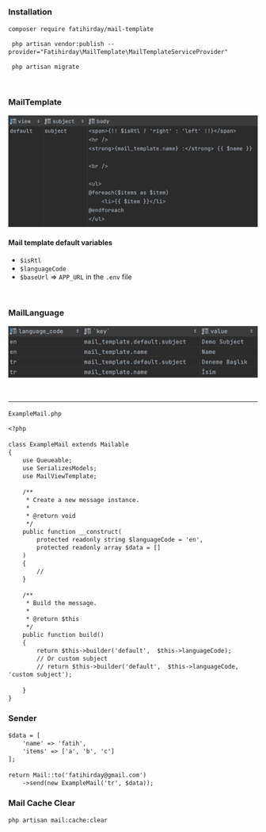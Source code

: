 
### Installation
```
composer require fatihirday/mail-template
```

```
 php artisan vendor:publish --provider="Fatihirday\MailTemplate\MailTemplateServiceProvider"
```

```
 php artisan migrate
```

<br />

### MailTemplate
![img.png](img.png)

#### Mail template default variables
* `$isRtl`
* `$languageCode`
* `$baseUrl` => `APP_URL` in the `.env` file

<br />

### MailLanguage
![img_1.png](img_1.png)


<br />

---

`ExampleMail.php`

```[PHP]
<?php 

class ExampleMail extends Mailable
{
    use Queueable;
    use SerializesModels;
    use MailViewTemplate;

    /**
     * Create a new message instance.
     *
     * @return void
     */
    public function __construct(
        protected readonly string $languageCode = 'en',
        protected readonly array $data = []
    )
    {
        //
    }

    /**
     * Build the message.
     *
     * @return $this
     */
    public function build()
    {
        return $this->builder('default',  $this->languageCode);
        // Or custom subject
        // return $this->builder('default',  $this->languageCode, 'custom subject');
        
    }
}
```


### Sender
```
$data = [
    'name' => 'fatih',
    'items' => ['a', 'b', 'c']
];

return Mail::to('fatihirday@gmail.com')
    ->send(new ExampleMail('tr', $data));
```


### Mail Cache Clear
```
php artisan mail:cache:clear
```
